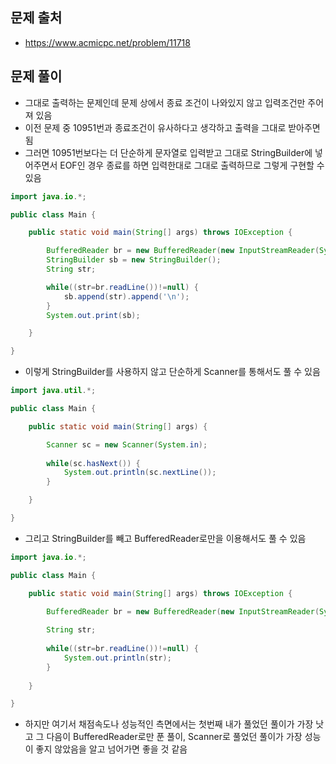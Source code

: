 ## 문제 출처
- https://www.acmicpc.net/problem/11718

## 문제 풀이
- 그대로 출력하는 문제인데 문제 상에서 종료 조건이 나와있지 않고 입력조건만 주어져 있음
- 이전 문제 중 10951번과 종료조건이 유사하다고 생각하고 출력을 그대로 받아주면 됨
- 그러면 10951번보다는 더 단순하게 문자열로 입력받고 그대로 StringBuilder에 넣어주면서 EOF인 경우 종료를 하면 입력한대로 그대로 출력하므로 그렇게 구현할 수 있음
```java
import java.io.*;

public class Main {

    public static void main(String[] args) throws IOException {

        BufferedReader br = new BufferedReader(new InputStreamReader(System.in));
        StringBuilder sb = new StringBuilder();
        String str;

        while((str=br.readLine())!=null) {
            sb.append(str).append('\n');
        }
        System.out.print(sb);

    }

}
```

- 이렇게 StringBuilder를 사용하지 않고 단순하게 Scanner를 통해서도 풀 수 있음
```java
import java.util.*;

public class Main {

    public static void main(String[] args) {

        Scanner sc = new Scanner(System.in);
        
        while(sc.hasNext()) {
            System.out.println(sc.nextLine());
        }

    }

}
```

- 그리고 StringBuilder를 빼고 BufferedReader로만을 이용해서도 풀 수 있음
```java
import java.io.*;

public class Main {

    public static void main(String[] args) throws IOException {

        BufferedReader br = new BufferedReader(new InputStreamReader(System.in));
        
        String str;
        
        while((str=br.readLine())!=null) {
            System.out.println(str);
        }
        
    }

}
```

- 하지만 여기서 채점속도나 성능적인 측면에서는 첫번째 내가 풀었던 풀이가 가장 낫고 그 다음이 BufferedReader로만 푼 풀이, Scanner로 풀었던 풀이가 가장 성능이 좋지 않았음을 알고 넘어가면 좋을 것 같음